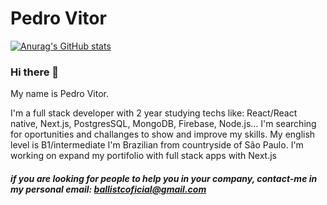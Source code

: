 # Pedro Vitor

[![Anurag's GitHub stats](https://github-readme-stats.vercel.app/api?username=Ballistc-dot&theme=dracula)](https://github.com/Ballistc-dot/github-readme-stats)
### Hi there 👋

<div>
  <link rel="stylesheet" href="https://cdn.jsdelivr.net/gh/devicons/devicon@v2.14.0/devicon.min.css">
  <link rel="stylesheet" href="https://cdn.jsdelivr.net/gh/devicons/devicon@v2.14.0/devicon.min.css">
  <link rel="stylesheet" href="https://cdn.jsdelivr.net/gh/devicons/devicon@v2.14.0/devicon.min.css">

</div>



My name is Pedro Vitor.

I'm a full stack developer with 2 year studying techs like: React/React native, Next.js, PostgresSQL, MongoDB, Firebase, Node.js... 
I'm searching for oportunities and challanges to show and improve my skills. 
My english level is B1/intermediate
I'm Brazilian from countryside of São Paulo.
I'm working on expand my portifolio with full stack apps with Next.js


##### if you are looking for people to help you in your company, contact-me in my personal email: ballistcoficial@gmail.com

<!--
**Ballistc-dot/Ballistc-dot** is a ✨ _special_ ✨ repository because its `README.md` (this file) appears on your GitHub profile.

Here are some ideas to get you started:

- 🔭 I’m currently working on ...
- 🌱 I’m currently learning ...
- 👯 I’m looking to collaborate on ...
- 🤔 I’m looking for help with ...
- 💬 Ask me about ...
- 📫 How to reach me: ...
- 😄 Pronouns: ...
- ⚡ Fun fact: ...
-->
